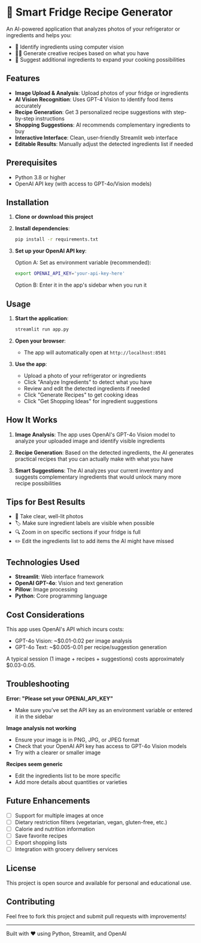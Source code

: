 # 🍳 Smart Fridge Recipe Generator

An AI-powered application that analyzes photos of your refrigerator or ingredients and helps you:
- 📸 Identify ingredients using computer vision
- 👨‍🍳 Generate creative recipes based on what you have
- 🛒 Suggest additional ingredients to expand your cooking possibilities

## Features

- **Image Upload & Analysis**: Upload photos of your fridge or ingredients
- **AI Vision Recognition**: Uses GPT-4 Vision to identify food items accurately
- **Recipe Generation**: Get 3 personalized recipe suggestions with step-by-step instructions
- **Shopping Suggestions**: AI recommends complementary ingredients to buy
- **Interactive Interface**: Clean, user-friendly Streamlit web interface
- **Editable Results**: Manually adjust the detected ingredients list if needed

## Prerequisites

- Python 3.8 or higher
- OpenAI API key (with access to GPT-4o/Vision models)

## Installation

1. **Clone or download this project**

2. **Install dependencies**:
   ```bash
   pip install -r requirements.txt
   ```

3. **Set up your OpenAI API key**:
   
   Option A: Set as environment variable (recommended):
   ```bash
   export OPENAI_API_KEY='your-api-key-here'
   ```
   
   Option B: Enter it in the app's sidebar when you run it

## Usage

1. **Start the application**:
   ```bash
   streamlit run app.py
   ```

2. **Open your browser**:
   - The app will automatically open at `http://localhost:8501`

3. **Use the app**:
   - Upload a photo of your refrigerator or ingredients
   - Click "Analyze Ingredients" to detect what you have
   - Review and edit the detected ingredients if needed
   - Click "Generate Recipes" to get cooking ideas
   - Click "Get Shopping Ideas" for ingredient suggestions

## How It Works

1. **Image Analysis**: The app uses OpenAI's GPT-4o Vision model to analyze your uploaded image and identify visible ingredients

2. **Recipe Generation**: Based on the detected ingredients, the AI generates practical recipes that you can actually make with what you have

3. **Smart Suggestions**: The AI analyzes your current inventory and suggests complementary ingredients that would unlock many more recipe possibilities

## Tips for Best Results

- 📸 Take clear, well-lit photos
- 🏷️ Make sure ingredient labels are visible when possible
- 🔍 Zoom in on specific sections if your fridge is full
- ✏️ Edit the ingredients list to add items the AI might have missed

## Technologies Used

- **Streamlit**: Web interface framework
- **OpenAI GPT-4o**: Vision and text generation
- **Pillow**: Image processing
- **Python**: Core programming language

## Cost Considerations

This app uses OpenAI's API which incurs costs:
- GPT-4o Vision: ~$0.01-0.02 per image analysis
- GPT-4o Text: ~$0.005-0.01 per recipe/suggestion generation

A typical session (1 image + recipes + suggestions) costs approximately $0.03-0.05.

## Troubleshooting

**Error: "Please set your OPENAI_API_KEY"**
- Make sure you've set the API key as an environment variable or entered it in the sidebar

**Image analysis not working**
- Ensure your image is in PNG, JPG, or JPEG format
- Check that your OpenAI API key has access to GPT-4o Vision models
- Try with a clearer or smaller image

**Recipes seem generic**
- Edit the ingredients list to be more specific
- Add more details about quantities or varieties

## Future Enhancements

- [ ] Support for multiple images at once
- [ ] Dietary restriction filters (vegetarian, vegan, gluten-free, etc.)
- [ ] Calorie and nutrition information
- [ ] Save favorite recipes
- [ ] Export shopping lists
- [ ] Integration with grocery delivery services

## License

This project is open source and available for personal and educational use.

## Contributing

Feel free to fork this project and submit pull requests with improvements!

---

Built with ❤️ using Python, Streamlit, and OpenAI

